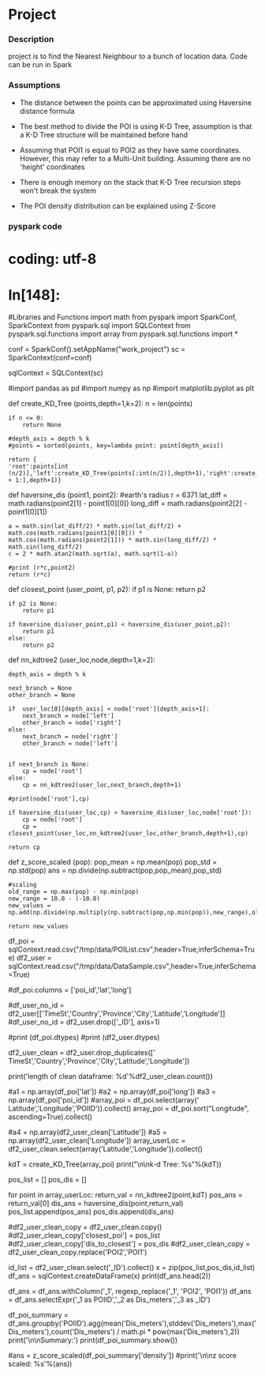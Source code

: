 # Project

### Description
project is to find the Nearest Neighbour to a bunch of location data. Code can be run in Spark

### Assumptions
- The distance between the points can be approximated using Haversine distance formula

- The best method to divide the POI is using K-D Tree, assumption is that a K-D Tree structure will be maintained before hand

- Assuming that POI1 is equal to POI2 as they have same coordinates. However, this may refer to a Multi-Unit building. Assuming there are no 'height' coordinates

- There is enough memory on the stack that K-D Tree recursion steps won't break the system

- The POI density distribution can be explained using Z-Score

### pyspark code

# coding: utf-8

# In[148]:

#Libraries and Functions
import math
from pyspark import SparkConf, SparkContext
from pyspark.sql import SQLContext
from pyspark.sql.functions import array
from pyspark.sql.functions import *

conf = SparkConf().setAppName("work_project")
sc = SparkContext(conf=conf)

sqlContext = SQLContext(sc)

#import pandas as pd
#import numpy as np
#import matplotlib.pyplot as plt


def create_KD_Tree (points,depth=1,k=2):
    n = len(points)
    
    if n <= 0:
        return None
    
    #depth_axis = depth % k
    #points = sorted(points, key=lambda point: point[depth_axis])
    
    return {
    'root':points[int (n/2)],'left':create_KD_Tree(points[:int(n/2)],depth+1),'right':create_KD_Tree(points[int(n/2) + 1:],depth+1)}

def haversine_dis (point1, point2):
    #earth's radius
    r = 6371
    lat_diff = math.radians(point2[1] - point1[0][0])
    long_diff = math.radians(point2[2] - point1[0][1])  

    a = math.sin(lat_diff/2) * math.sin(lat_diff/2) + math.cos(math.radians(point1[0][0])) * math.cos(math.radians(point2[1])) * math.sin(long_diff/2) * math.sin(long_diff/2)
    c = 2 * math.atan2(math.sqrt(a), math.sqrt(1-a))

    #print (r*c,point2)
    return (r*c)

def closest_point (user_point, p1, p2):
    if p1 is None:
        return p2

    if p2 is None:
        return p1

    if haversine_dis(user_point,p1) < haversine_dis(user_point,p2):
        return p1
    else:
        return p2

def nn_kdtree2 (user_loc,node,depth=1,k=2):
    
    depth_axis = depth % k

    next_branch = None
    other_branch = None

    if  user_loc[0][depth_axis] < node['root'][depth_axis+1]:
        next_branch = node['left']
        other_branch = node['right']
    else:
        next_branch = node['right']
        other_branch = node['left']

    
    if next_branch is None:
        cp = node['root']
    else:
        cp = nn_kdtree2(user_loc,next_branch,depth+1)
    
    #print(node['root'],cp)
    
    if haversine_dis(user_loc,cp) > haversine_dis(user_loc,node['root']):
        cp = node['root']
        cp = closest_point(user_loc,nn_kdtree2(user_loc,other_branch,depth+1),cp)
    
    return cp

def z_score_scaled (pop):
    pop_mean = np.mean(pop)
    pop_std = np.std(pop)
    ans = np.divide(np.subtract(pop,pop_mean),pop_std)
    
    #scaling
    old_range = np.max(pop) - np.min(pop)
    new_range = 10.0 - (-10.0)
    new_values = np.add(np.divide(np.multiply(np.subtract(pop,np.min(pop)),new_range),old_range),-10.0) 
    
    return new_values

df_poi = sqlContext.read.csv("/tmp/data/POIList.csv",header=True,inferSchema=True)
df2_user = sqlContext.read.csv("/tmp/data/DataSample.csv",header=True,inferSchema=True)


#df_poi.columns = ['poi_id','lat','long']

#df_user_no_id = df2_user[['TimeSt','Country','Province','City','Latitude','Longitude']]
#df_user_no_id = df2_user.drop(['_ID'], axis=1)

#print (df_poi.dtypes)
#print (df2_user.dtypes)

df2_user_clean = df2_user.drop_duplicates([' TimeSt','Country','Province','City','Latitude','Longitude'])

print('length of clean dataframe: %d'%df2_user_clean.count())

#a1 = np.array(df_poi['lat'])
#a2 = np.array(df_poi['long'])
#a3 = np.array(df_poi['poi_id'])
#array_poi = df_poi.select(array(' Latitude','Longitude','POIID')).collect()
array_poi = df_poi.sort("Longitude", ascending=True).collect()

#a4 = np.array(df2_user_clean['Latitude'])
#a5 = np.array(df2_user_clean['Longitude'])
array_userLoc = df2_user_clean.select(array('Latitude','Longitude')).collect()


kdT = create_KD_Tree(array_poi)
print("\n\nk-d Tree: %s"%(kdT))

pos_list = []
pos_dis = []

for point in array_userLoc:
    return_val = nn_kdtree2(point,kdT)
    pos_ans = return_val[0]
    dis_ans = haversine_dis(point,return_val)
    pos_list.append(pos_ans)
    pos_dis.append(dis_ans)

#df2_user_clean_copy = df2_user_clean.copy()
#df2_user_clean_copy['closest_poi'] = pos_list
#df2_user_clean_copy['dis_to_closest'] = pos_dis
#df2_user_clean_copy = df2_user_clean_copy.replace('POI2','POI1')

id_list = df2_user_clean.select('_ID').collect()
x = zip(pos_list,pos_dis,id_list)
df_ans = sqlContext.createDataFrame(x)
print(df_ans.head(2))

df_ans = df_ans.withColumn('_1', regexp_replace('_1', 'POI2', 'POI1'))
df_ans = df_ans.selectExpr('_1 as POIID','_2 as Dis_meters','_3 as _ID')

df_poi_summary = df_ans.groupby('POIID').agg(mean('Dis_meters'),stddev('Dis_meters'),max('Dis_meters'),count('Dis_meters') / math.pi * pow(max('Dis_meters'),2))
print('\n\nSummary:')
print(df_poi_summary.show())

#ans = z_score_scaled(df_poi_summary['density'])
#print('\n\nz score scaled: %s'%(ans))


